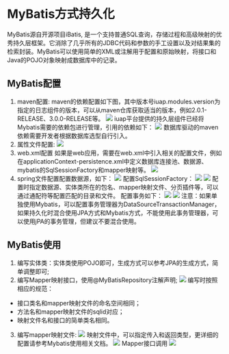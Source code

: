 # MyBatis方式持久化

MyBatis源自开源项目iBatis, 是一个支持普通SQL查询，存储过程和高级映射的优秀持久层框架。它消除了几乎所有的JDBC代码和参数的手工设置以及对结果集的检索封装。MyBatis可以使用简单的XML或注解用于配置和原始映射，将接口和Java的POJO对象映射成数据库中的记录。

## MyBatis配置
1. maven配置:
maven的依赖配置如下图，其中版本号iuap.modules.version为指定的日志组件的版本，可以从maven仓库获取适当的版本，例如2.0.1-RELEASE、3.0.0-RELEASE等。
![](../image/image52.png) 
iuap平台提供的持久层组件已经将Mybatis需要的依赖包进行管理，引用的依赖如下：
 ![](../image/image53.png)
数据库驱动的maven依赖需要开发者根据数据库选型自行引入。
2. 属性文件配置:
 ![](../image/image40.png)
3. web.xml配置
如果是web应用，需要在web.xml中引入相关的配置文件，例如在applicationContext-persistence.xml中定义数据库连接池、数据源、mybatis的SqlSessionFactory和mapper映射等。
 ![](../image/image39.png)
4. spring文件配置配置数据源，如下：
 ![](../image/image83.png)
配置SqlSessionFactory：
 ![](../image/image54.png)
 ![](../image/image55.png)
配置时指定数据源、实体类所在的包名、mapper映射文件、分页插件等，可以通过通配符等配置匹配的目录和文件。
配置事务如下：
 ![](../image/image75.png)
![](../image/image56.png)
注意：如果单独使用Mybatis，可以配置事务管理器为DataSourceTransactionManager，如果持久化时混合使用JPA方式和Mybatis方式，不能使用此事务管理器，可以使用jPA的事务管理，但建议不要混合使用。

## MyBatis使用
1. 编写实体类：实体类使用POJO即可，生成方式可以参考JPA的生成方式，简单调整即可;
2. 编写Mapper映射接口，使用@MyBatisRepository注解声明;
![](../image/image57.png) 
 编写时按照相应的规范：
 - 接口类名和mapper映射文件的命名空间相同；
 - 方法名和mapper映射文件的sqlid对应；
 - 映射文件名和接口的简单类名相同。
3. 编写mapper映射文件: 
 ![](../image/image58.png)
映射文件中，可以指定传入和返回类型，更详细的配置请参考Mybatis使用相关文档。
 ![](../image/image59.png)
Mapper接口调用
 ![](../image/image60.png)

